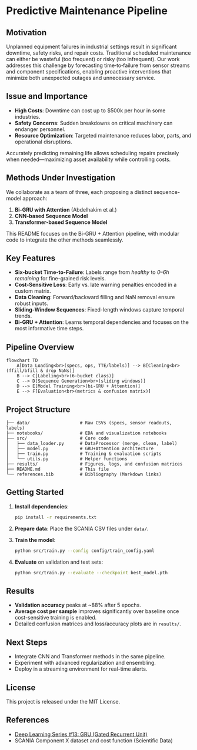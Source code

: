 # Predictive Maintenance Pipeline

## Motivation

Unplanned equipment failures in industrial settings result in significant downtime, safety risks, and repair costs. Traditional scheduled maintenance can either be wasteful (too frequent) or risky (too infrequent). Our work addresses this challenge by forecasting time‑to‑failure from sensor streams and component specifications, enabling proactive interventions that minimize both unexpected outages and unnecessary service.

## Issue and Importance

* **High Costs**: Downtime can cost up to \$500k per hour in some industries.
* **Safety Concerns**: Sudden breakdowns on critical machinery can endanger personnel.
* **Resource Optimization**: Targeted maintenance reduces labor, parts, and operational disruptions.

Accurately predicting remaining life allows scheduling repairs precisely when needed—maximizing asset availability while controlling costs.

## Methods Under Investigation

We collaborate as a team of three, each proposing a distinct sequence-model approach:

1. **Bi-GRU with Attention** (Abdelhakim et al.)
2. **CNN-based Sequence Model**
3. **Transformer-based Sequence Model**

This README focuses on the Bi-GRU + Attention pipeline, with modular code to integrate the other methods seamlessly.

## Key Features

* **Six-bucket Time-to-Failure**: Labels range from *healthy* to *0–6h remaining* for fine-grained risk levels.
* **Cost-Sensitive Loss**: Early vs. late warning penalties encoded in a custom matrix.
* **Data Cleaning**: Forward/backward filling and NaN removal ensure robust inputs.
* **Sliding-Window Sequences**: Fixed-length windows capture temporal trends.
* **Bi-GRU + Attention**: Learns temporal dependencies and focuses on the most informative time steps.

## Pipeline Overview

```mermaid
flowchart TD
    A[Data Loading<br>(specs, ops, TTE/labels)] --> B[Cleaning<br>(ffill/bfill & drop NaNs)]
    B --> C[Labeling<br>(6-bucket class)]
    C --> D[Sequence Generation<br>(sliding windows)]
    D --> E[Model Training<br>(bi-GRU + Attention)]
    E --> F[Evaluation<br>(metrics & confusion matrix)]
```

## Project Structure

```
├── data/                   # Raw CSVs (specs, sensor readouts, labels)
├── notebooks/              # EDA and visualization notebooks
├── src/                    # Core code
│   ├── data_loader.py      # DataProcessor (merge, clean, label)
│   ├── model.py            # GRU+Attention architecture
│   ├── train.py            # Training & evaluation scripts
│   └── utils.py            # Helper functions
├── results/                # Figures, logs, and confusion matrices
├── README.md               # This file
└── references.bib          # Bibliography (Markdown links)
```

## Getting Started

1. **Install dependencies**:

   ```bash
   pip install -r requirements.txt
   ```
2. **Prepare data**: Place the SCANIA CSV files under `data/`.
3. **Train the model**:

   ```bash
   python src/train.py --config config/train_config.yaml
   ```
4. **Evaluate** on validation and test sets:

   ```bash
   python src/train.py --evaluate --checkpoint best_model.pth
   ```

## Results

* **Validation accuracy** peaks at \~88% after 5 epochs.
* **Average cost per sample** improves significantly over baseline once cost-sensitive training is enabled.
* Detailed confusion matrices and loss/accuracy plots are in `results/`.

## Next Steps

* Integrate CNN and Transformer methods in the same pipeline.
* Experiment with advanced regularization and ensembling.
* Deploy in a streaming environment for real-time alerts.

## License

This project is released under the MIT License.

## References

* [Deep Learning Series #13: GRU (Gated Recurrent Unit)](https://medium.com/@yashwanths_29644/deep-learning-series-13-gru-gated-recurrent-unit-7374776329c7)
* SCANIA Component X dataset and cost function (Scientific Data)
